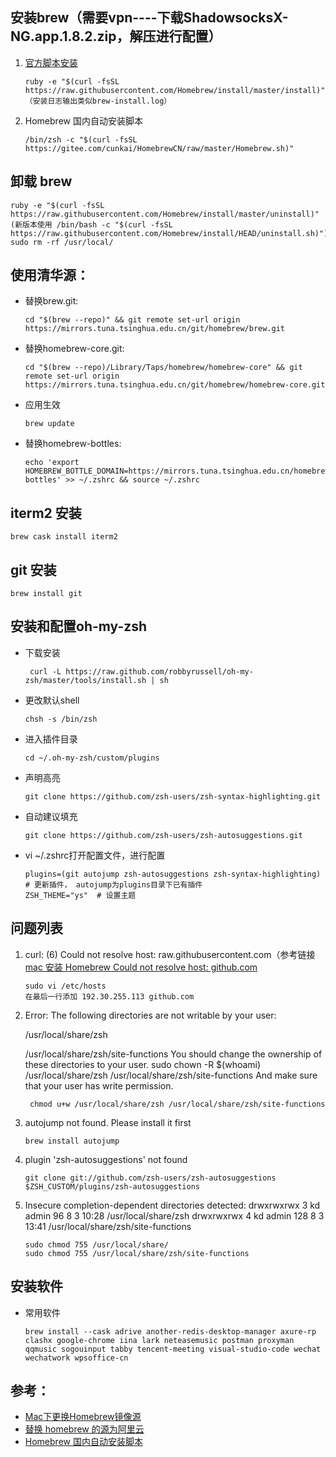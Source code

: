 ## 安装brew（需要vpn----下载ShadowsocksX-NG.app.1.8.2.zip，解压进行配置）

1. [官方脚本安装](https://zhuanlan.zhihu.com/p/111014448)

   ```
   ruby -e "$(curl -fsSL https://raw.githubusercontent.com/Homebrew/install/master/install)"
   （安装日志输出类似brew-install.log）
   ```

2. Homebrew 国内自动安装脚本

   ```
   /bin/zsh -c "$(curl -fsSL https://gitee.com/cunkai/HomebrewCN/raw/master/Homebrew.sh)"
   ```

## 卸载 brew
```
ruby -e "$(curl -fsSL https://raw.githubusercontent.com/Homebrew/install/master/uninstall)"
(新版本使用 /bin/bash -c "$(curl -fsSL https://raw.githubusercontent.com/Homebrew/install/HEAD/uninstall.sh)")
sudo rm -rf /usr/local/

```

## 使用清华源：

* 替换brew.git:
    ```
    cd "$(brew --repo)" && git remote set-url origin https://mirrors.tuna.tsinghua.edu.cn/git/homebrew/brew.git
    ```
* 替换homebrew-core.git:

  ```
  cd "$(brew --repo)/Library/Taps/homebrew/homebrew-core" && git remote set-url origin https://mirrors.tuna.tsinghua.edu.cn/git/homebrew/homebrew-core.git
  ```

* 应用生效
    ```
    brew update
    ```

* 替换homebrew-bottles:
    ```
    echo 'export HOMEBREW_BOTTLE_DOMAIN=https://mirrors.tuna.tsinghua.edu.cn/homebrew-bottles' >> ~/.zshrc && source ~/.zshrc
    ```

## iterm2 安装

```
brew cask install iterm2
```

## git 安装

```
brew install git
```

## 安装和配置oh-my-zsh

* 下载安装
   ```
    curl -L https://raw.github.com/robbyrussell/oh-my-zsh/master/tools/install.sh | sh
   ```
* 更改默认shell
   ```
   chsh -s /bin/zsh
   ```

* 进入插件目录
  ```
  cd ~/.oh-my-zsh/custom/plugins
  ```

* 声明高亮
  ```
  git clone https://github.com/zsh-users/zsh-syntax-highlighting.git
  ```

* 自动建议填充
   ```
   git clone https://github.com/zsh-users/zsh-autosuggestions.git
   ```

* vi ~/.zshrc打开配置文件，进行配置        

    ```
    plugins=(git autojump zsh-autosuggestions zsh-syntax-highlighting)   # 更新插件， autojump为plugins目录下已有插件
    ZSH_THEME="ys"  # 设置主题
    ```
  

## 问题列表
1. curl: (6) Could not resolve host: raw.githubusercontent.com（参考链接[mac 安装 Homebrew Could not resolve host: github.com](https://www.jianshu.com/p/f10ea7b96825)

   ```
   sudo vi /etc/hosts
   在最后一行添加 192.30.255.113 github.com
   ```

2. Error: The following directories are not writable by your user:

   /usr/local/share/zsh

   /usr/local/share/zsh/site-functions
   You should change the ownership of these directories to your user.
    sudo chown -R $(whoami) /usr/local/share/zsh /usr/local/share/zsh/site-functions
   And make sure that your user has write permission.
   ```
    chmod u+w /usr/local/share/zsh /usr/local/share/zsh/site-functions
   ```

3. autojump not found. Please install it first
   ```
   brew install autojump
   ```

4. plugin 'zsh-autosuggestions' not found

   ```
   git clone git://github.com/zsh-users/zsh-autosuggestions $ZSH_CUSTOM/plugins/zsh-autosuggestions
   ```

5. Insecure completion-dependent directories detected:
   drwxrwxrwx  3 kd  admin   96  8  3 10:28 /usr/local/share/zsh
   drwxrwxrwx  4 kd  admin  128  8  3 13:41 /usr/local/share/zsh/site-functions

   ```
   sudo chmod 755 /usr/local/share/
   sudo chmod 755 /usr/local/share/zsh/site-functions
   ```

## 安装软件
* 常用软件
   ```shell
   brew install --cask adrive another-redis-desktop-manager axure-rp clashx google-chrome iina lark neteasemusic postman proxyman qqmusic sogouinput tabby tencent-meeting visual-studio-code wechat wechatwork wpsoffice-cn                               
   ```

## 参考：
* [Mac下更换Homebrew镜像源](https://blog.csdn.net/lwplwf/article/details/79097565)
* [替换 homebrew 的源为阿里云](https://blog.csdn.net/xs18952904/article/details/87261603)
* [Homebrew 国内自动安装脚本](https://gitee.com/cunkai/HomebrewCN)